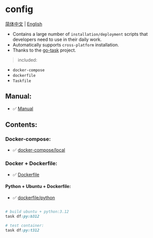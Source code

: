 # config

[简体中文](./README_CN.md) | [English](./README.md)

- Contains a large number of `installation/deployment` scripts that developers need to use in their daily work.
- Automatically supports `cross-platform` installation.
- Thanks to the [go-task](https://github.com/go-task/task) project.

> included:

- `docker-compose`
- `dockerfile`
- `Taskfile`

## Manual:

- ✅ [Manual](./manual.md)

## Contents:

### Docker-compose:

- ✅ [docker-compose/local](docker-compose/local)

### Docker + Dockerfile:

- ✅ [Dockerfile](./dockerfile)

#### Python + Ubuntu + Dockerfile:

- ✅ [dockerfile/python](dockerfile/python)

```ruby

# build ubuntu + python:3.12
task df:py:b312

# test container:
task df:py:t312

```

